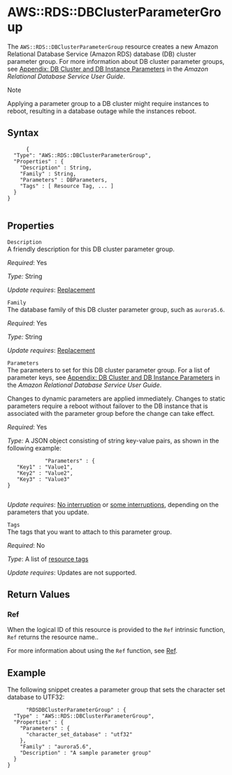 AWS::RDS::DBClusterParameterGroup
=================================

The `AWS::RDS::DBClusterParameterGroup` resource creates a new Amazon Relational Database Service (Amazon RDS) database (DB) cluster parameter group. For more information about DB cluster parameter groups, see [Appendix: DB Cluster and DB Instance Parameters](http://docs.aws.amazon.com/AmazonRDS/latest/UserGuide/Aurora.Appendix.ParameterGroups.html) in the *Amazon Relational Database Service User Guide*.

Note

Applying a parameter group to a DB cluster might require instances to reboot, resulting in a database outage while the instances reboot.

Syntax
------

``` {.programlisting}
      {
  "Type": "AWS::RDS::DBClusterParameterGroup",
  "Properties" : {
    "Description" : String,
    "Family" : String,
    "Parameters" : DBParameters,
    "Tags" : [ Resource Tag, ... ]
  }
}
    
```

Properties
----------

 `Description`   
A friendly description for this DB cluster parameter group.

*Required*: Yes

*Type:* String

*Update requires*: [Replacement](using-cfn-updating-stacks-update-behaviors.html#update-replacement)

 `Family`   
The database family of this DB cluster parameter group, such as `aurora5.6`.

*Required*: Yes

*Type:* String

*Update requires*: [Replacement](using-cfn-updating-stacks-update-behaviors.html#update-replacement)

 `Parameters`   
The parameters to set for this DB cluster parameter group. For a list of parameter keys, see [Appendix: DB Cluster and DB Instance Parameters](http://docs.aws.amazon.com/AmazonRDS/latest/UserGuide/Aurora.Appendix.ParameterGroups.html) in the *Amazon Relational Database Service User Guide*.

Changes to dynamic parameters are applied immediately. Changes to static parameters require a reboot without failover to the DB instance that is associated with the parameter group before the change can take effect.

*Required*: Yes

*Type:* A JSON object consisting of string key-value pairs, as shown in the following example:

``` {.programlisting}
            "Parameters" : {
   "Key1" : "Value1",
   "Key2" : "Value2",
   "Key3" : "Value3"
}
          
```

*Update requires*: [No interruption](using-cfn-updating-stacks-update-behaviors.html#update-no-interrupt) or [some interruptions](using-cfn-updating-stacks-update-behaviors.html#update-some-interrupt), depending on the parameters that you update.

 `Tags`   
The tags that you want to attach to this parameter group.

*Required*: No

*Type*: A list of [resource tags](aws-properties-resource-tags.html "AWS CloudFormation Resource Tags Type")

*Update requires*: Updates are not supported.

Return Values
-------------

### Ref

When the logical ID of this resource is provided to the `Ref` intrinsic function, `Ref` returns the resource name..

For more information about using the `Ref` function, see [Ref](intrinsic-function-reference-ref.html "Ref").

Example
-------

The following snippet creates a parameter group that sets the character set database to UTF32:

``` {.programlisting}
      "RDSDBClusterParameterGroup" : {
  "Type" : "AWS::RDS::DBClusterParameterGroup",
  "Properties" : {
    "Parameters" : {
      "character_set_database" : "utf32"
    },
    "Family" : "aurora5.6",
    "Description" : "A sample parameter group"
  }
}
    
```
